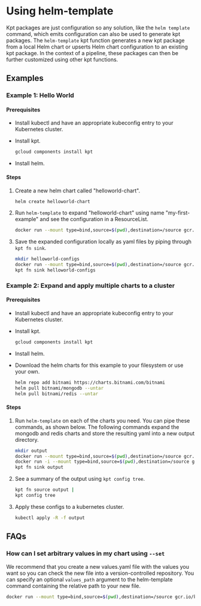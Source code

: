 <!-- Copyright 2020 Google LLC

Licensed under the Apache License, Version 2.0 (the "License");
you may not use this file except in compliance with the License.
You may obtain a copy of the License at

    https://www.apache.org/licenses/LICENSE-2.0

Unless required by applicable law or agreed to in writing, software
distributed under the License is distributed on an "AS IS" BASIS,
WITHOUT WARRANTIES OR CONDITIONS OF ANY KIND, either express or implied.
See the License for the specific language governing permissions and
limitations under the License. -->

# Using helm-template

Kpt packages are just configuration so any solution, like the `helm template` command, which emits configuration can also be used to generate kpt packages. The `helm-template` kpt function generates a new kpt package from a local Helm chart or upserts Helm chart configuration to an existing kpt package. In the context of a pipeline, these packages can then be further customized using other kpt functions.

## Examples

### Example 1: Hello World

#### Prerequisites

* Install kubectl and have an appropriate kubeconfig entry to your Kubernetes cluster.
* Install kpt.  

    ```sh
    gcloud components install kpt
    ```

* Install helm.

#### Steps

1. Create a new helm chart called "helloworld-chart".  

    ```sh
    helm create helloworld-chart
    ```

1. Run `helm-template` to expand "helloworld-chart" using name "my-first-example" and see the configuration in a ResourceList.  

    ```sh
    docker run --mount type=bind,source=$(pwd),destination=/source gcr.io/kpt-functions/helm-template chart_path=/source/helloworld-chart name=my-first-example
    ```

1. Save the expanded configuration locally as yaml files by piping through `kpt fn sink`.  

    ```sh
    mkdir helloworld-configs
    docker run --mount type=bind,source=$(pwd),destination=/source gcr.io/kpt-functions/helm-template chart_path=/source/helloworld-chart name=my-first-example |
    kpt fn sink helloworld-configs
    ```

### Example 2: Expand and apply multiple charts to a cluster

#### Prerequisites

* Install kubectl and have an appropriate kubeconfig entry to your Kubernetes cluster.
* Install kpt.  

    ```sh
    gcloud components install kpt
    ```

* Install helm.
* Download the helm charts for this example to your filesystem or use your own.  

    ```sh
    helm repo add bitnami https://charts.bitnami.com/bitnami
    helm pull bitnami/mongodb --untar
    helm pull bitnami/redis --untar
    ```

#### Steps

1. Run `helm-template` on each of the charts you need. You can pipe these commands, as shown below. The following commands expand the mongodb and redis charts and store the resulting yaml into a new output directory.  

    ```sh
    mkdir output
    docker run --mount type=bind,source=$(pwd),destination=/source gcr.io/kpt-functions/helm-template chart_path=/source/mongodb name=my-mongodb |
    docker run -i --mount type=bind,source=$(pwd),destination=/source gcr.io/kpt-functions/helm-template name=my-redis chart_path=/source/redis |
    kpt fn sink output
    ```

2. See a summary of the output using `kpt config tree`.  

    ```sh
    kpt fn source output |
    kpt config tree
    ```

3. Apply these configs to a kubernetes cluster.  

    ```sh
    kubectl apply -R -f output
    ```

## FAQs

### How can I set arbitrary values in my chart using `--set`

We recommend that you create a new values.yaml file with the values you want so you can check the new file into a version-controlled repository. You can specify an optional `values_path` argument to the helm-template command containing the relative path to your new file.  

```sh
docker run --mount type=bind,source=$(pwd),destination=/source gcr.io/kpt-functions/helm-template values_path=/source/redis/values-production.yaml chart_path=/source/redis name=my-redis
```

